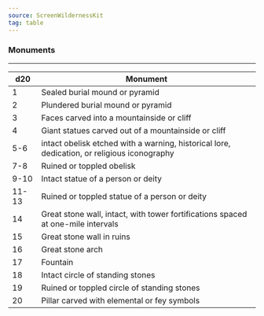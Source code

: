 ```yaml
---
source: ScreenWildernessKit 
tag: table
---
```


### Monuments
---
|d20|Monument|
|----|------------|
|1|Sealed burial mound or pyramid|
|2|Plundered burial mound or pyramid|
|3|Faces carved into a mountainside or cliff|
|4|Giant statues carved out of a mountainside or cliff|
|5-6|intact obelisk etched with a warning, historical lore, dedication, or religious iconography|
|7-8|Ruined or toppled obelisk|
|9-10|Intact statue of a person or deity|
|11-13|Ruined or toppled statue of a person or deity|
|14|Great stone wall, intact, with tower fortifications spaced at one-mile intervals|
|15|Great stone wall in ruins|
|16|Great stone arch|
|17|Fountain|
|18|Intact circle of standing stones|
|19|Ruined or toppled circle of standing stones|
|20|Pillar carved with elemental or fey symbols|
